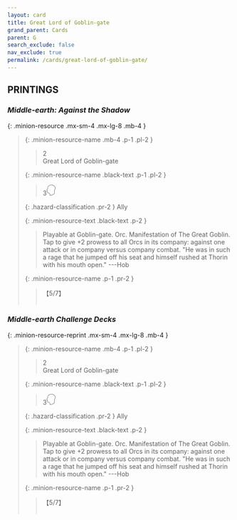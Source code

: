 ```yaml
---
layout: card
title: Great Lord of Goblin-gate
grand_parent: Cards
parent: G
search_exclude: false
nav_exclude: true
permalink: /cards/great-lord-of-goblin-gate/
---
```


## PRINTINGS


### _Middle-earth: Against the Shadow_

{: .minion-resource .mx-sm-4 .mx-lg-8 .mb-4 }
> {: .minion-resource-name .mb-4 .p-1 .pl-2 }
> > <div class="hazard-mp">2</div>
> > <div class="card-name">Great Lord of Goblin-gate</div>
>
> {: .minion-resource-name .black-text .p-1 .pl-2 }
> > 3![](/assets/images/mind.svg)
>
> {: .hazard-classification .pr-2 }
> Ally
>
> {: .minion-resource-text .black-text .p-2 }
> > Playable at Goblin-gate. Orc. Manifestation of The Great Goblin. Tap to give +2 prowess to all Orcs in its company: against one attack or in company versus company combat.  "He was in such a rage that he jumped off his seat and himself rushed at Thorin with his mouth open." ---Hob 
> 
> {: .minion-resource-name .p-1 .pr-2 }
> > <div class="card-shield">【5/7】</div>
> > <div class="card-corruption-white">&nbsp;</div>

### _Middle-earth Challenge Decks_

{: .minion-resource-reprint .mx-sm-4 .mx-lg-8 .mb-4 }
> {: .minion-resource-name .mb-4 .p-1 .pl-2 }
> > <div class="hazard-mp">2</div>
> > <div class="card-name">Great Lord of Goblin-gate</div>
>
> {: .minion-resource-name .black-text .p-1 .pl-2 }
> > 3![](/assets/images/mind.svg)
>
> {: .hazard-classification .pr-2 }
> Ally
>
> {: .minion-resource-text .black-text .p-2 }
> > Playable at Goblin-gate. Orc. Manifestation of The Great Goblin. Tap to give +2 prowess to all Orcs in its company: against one attack or in company versus company combat.  "He was in such a rage that he jumped off his seat and himself rushed at Thorin with his mouth open." ---Hob 
> 
> {: .minion-resource-name .p-1 .pr-2 }
> > <div class="card-shield">【5/7】</div>
> > <div class="card-corruption-white">&nbsp;</div>
